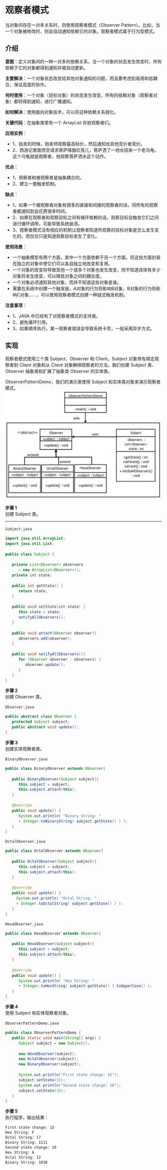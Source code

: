 # 观察者模式
当对象间存在一对多关系时，则使用观察者模式（Observer Pattern）。比如，当一个对象被修改时，则会自动通知依赖它的对象。观察者模式属于行为型模式。  

## 介绍
**意图**：定义对象间的一种一对多的依赖关系，当一个对象的状态发生改变时，所有依赖于它的对象都得到通知并被自动更新。  

**主要解决**：一个对象状态改变给其他对象通知的问题，而且要考虑到易用和低耦合，保证高度的协作。  

**何时使用**：一个对象（目标对象）的状态发生改变，所有的依赖对象（观察者对象）都将得到通知，进行广播通知。  

**如何解决**：使用面向对象技术，可以将这种依赖关系弱化。  

**关键代码**：在抽象类里有一个 ArrayList 存放观察者们。  

**应用实例**：   
- 1、拍卖的时候，拍卖师观察最高标价，然后通知给其他竞价者竞价。  
- 2、西游记里面悟空请求菩萨降服红孩儿，菩萨洒了一地水招来一个老乌龟，这个乌龟就是观察者，他观察菩萨洒水这个动作。    

**优点**：       
- 1、观察者和被观察者是抽象耦合的。   
- 2、建立一套触发机制。    

**缺点**：   
- 1、如果一个被观察者对象有很多的直接和间接的观察者的话，将所有的观察者都通知到会花费很多时间。   
- 2、如果在观察者和观察目标之间有循环依赖的话，观察目标会触发它们之间进行循环调用，可能导致系统崩溃。   
- 3、观察者模式没有相应的机制让观察者知道所观察的目标对象是怎么发生变化的，而仅仅只是知道观察目标发生了变化。    

**使用场景**：  
- 一个抽象模型有两个方面，其中一个方面依赖于另一个方面。将这些方面封装在独立的对象中使它们可以各自独立地改变和复用。  
- 一个对象的改变将导致其他一个或多个对象也发生改变，而不知道具体有多少对象将发生改变，可以降低对象之间的耦合度。  
- 一个对象必须通知其他对象，而并不知道这些对象是谁。  
- 需要在系统中创建一个触发链，A对象的行为将影响B对象，B对象的行为将影响C对象……，可以使用观察者模式创建一种链式触发机制。  

**注意事项**：   
- 1、JAVA 中已经有了对观察者模式的支持类。  
- 2、避免循环引用。   
- 3、如果顺序执行，某一观察者错误会导致系统卡壳，一般采用异步方式。    

## 实现
观察者模式使用三个类 Subject、Observer 和 Client。Subject 对象带有绑定观察者到 Client 对象和从 Client 对象解绑观察者的方法。我们创建 Subject 类、Observer 抽象类和扩展了抽象类 Observer 的实体类。  

ObserverPatternDemo，我们的演示类使用 Subject 和实体类对象来演示观察者模式。  
![观察者模式的 UML 图](../../../images/设计模式/菜鸟教程/观察者模式实现图.jpg)

**步骤 1**  
创建 Subject 类。  
****
`Subject.java`  
```java
import java.util.ArrayList;
import java.util.List;
 
public class Subject {
   
   private List<Observer> observers 
      = new ArrayList<Observer>();
   private int state;
 
   public int getState() {
      return state;
   }
 
   public void setState(int state) {
      this.state = state;
      notifyAllObservers();
   }
 
   public void attach(Observer observer){
      observers.add(observer);      
   }
 
   public void notifyAllObservers(){
      for (Observer observer : observers) {
         observer.update();
      }
   }  
}
```

**步骤 2**  
创建 Observer 类。  

`Observer.java`  
```java
public abstract class Observer {
   protected Subject subject;
   public abstract void update();
}
```

**步骤 3**  
创建实体观察者类。  

`BinaryObserver.java`  
```java
public class BinaryObserver extends Observer{
 
   public BinaryObserver(Subject subject){
      this.subject = subject;
      this.subject.attach(this);
   }
 
   @Override
   public void update() {
      System.out.println( "Binary String: " 
      + Integer.toBinaryString( subject.getState() ) ); 
   }
}
```

`OctalObserver.java`   
```java
public class OctalObserver extends Observer{
 
   public OctalObserver(Subject subject){
      this.subject = subject;
      this.subject.attach(this);
   }
 
   @Override
   public void update() {
     System.out.println( "Octal String: " 
     + Integer.toOctalString( subject.getState() ) ); 
   }
}
```

`HexaObserver.java`  
```java
public class HexaObserver extends Observer{
 
   public HexaObserver(Subject subject){
      this.subject = subject;
      this.subject.attach(this);
   }
 
   @Override
   public void update() {
      System.out.println( "Hex String: " 
      + Integer.toHexString( subject.getState() ).toUpperCase() ); 
   }
}
```

**步骤 4**  
使用 Subject 和实体观察者对象。  

`ObserverPatternDemo.java`  
```java
public class ObserverPatternDemo {
   public static void main(String[] args) {
      Subject subject = new Subject();
 
      new HexaObserver(subject);
      new OctalObserver(subject);
      new BinaryObserver(subject);
 
      System.out.println("First state change: 15");   
      subject.setState(15);
      System.out.println("Second state change: 10");  
      subject.setState(10);
   }
}
```

**步骤 5**  
执行程序，输出结果：  
```
First state change: 15
Hex String: F
Octal String: 17
Binary String: 1111
Second state change: 10
Hex String: A
Octal String: 12
Binary String: 1010
```
